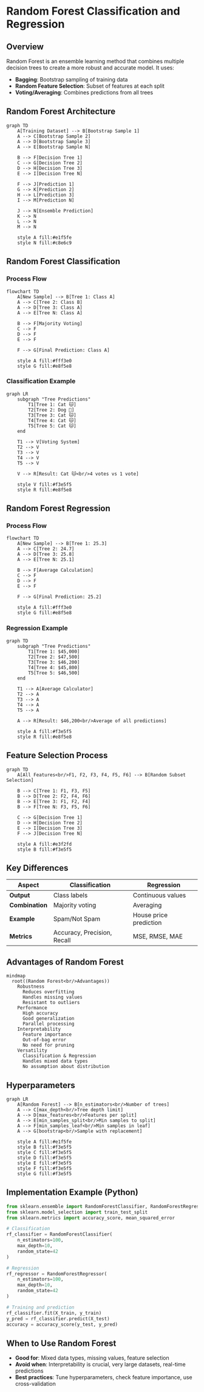 # Random Forest Classification and Regression

## Overview
Random Forest is an ensemble learning method that combines multiple decision trees to create a more robust and accurate model. It uses:
- **Bagging**: Bootstrap sampling of training data
- **Random Feature Selection**: Subset of features at each split
- **Voting/Averaging**: Combines predictions from all trees

## Random Forest Architecture

```mermaid
graph TD
    A[Training Dataset] --> B[Bootstrap Sample 1]
    A --> C[Bootstrap Sample 2] 
    A --> D[Bootstrap Sample 3]
    A --> E[Bootstrap Sample N]
    
    B --> F[Decision Tree 1]
    C --> G[Decision Tree 2]
    D --> H[Decision Tree 3]
    E --> I[Decision Tree N]
    
    F --> J[Prediction 1]
    G --> K[Prediction 2]
    H --> L[Prediction 3]
    I --> M[Prediction N]
    
    J --> N[Ensemble Prediction]
    K --> N
    L --> N
    M --> N
    
    style A fill:#e1f5fe
    style N fill:#c8e6c9
```

## Random Forest Classification

### Process Flow
```mermaid
flowchart TD
    A[New Sample] --> B[Tree 1: Class A]
    A --> C[Tree 2: Class B]
    A --> D[Tree 3: Class A]
    A --> E[Tree N: Class A]
    
    B --> F[Majority Voting]
    C --> F
    D --> F
    E --> F
    
    F --> G[Final Prediction: Class A]
    
    style A fill:#fff3e0
    style G fill:#e8f5e8
```

### Classification Example
```mermaid
graph LR
    subgraph "Tree Predictions"
        T1[Tree 1: Cat 🐱]
        T2[Tree 2: Dog 🐶]
        T3[Tree 3: Cat 🐱]
        T4[Tree 4: Cat 🐱]
        T5[Tree 5: Cat 🐱]
    end
    
    T1 --> V[Voting System]
    T2 --> V
    T3 --> V
    T4 --> V
    T5 --> V
    
    V --> R[Result: Cat 🐱<br/>4 votes vs 1 vote]
    
    style V fill:#f3e5f5
    style R fill:#e8f5e8
```

## Random Forest Regression

### Process Flow
```mermaid
flowchart TD
    A[New Sample] --> B[Tree 1: 25.3]
    A --> C[Tree 2: 24.7]
    A --> D[Tree 3: 25.8]
    A --> E[Tree N: 25.1]
    
    B --> F[Average Calculation]
    C --> F
    D --> F
    E --> F
    
    F --> G[Final Prediction: 25.2]
    
    style A fill:#fff3e0
    style G fill:#e8f5e8
```

### Regression Example
```mermaid
graph TD
    subgraph "Tree Predictions"
        T1[Tree 1: $45,000]
        T2[Tree 2: $47,500]
        T3[Tree 3: $46,200]
        T4[Tree 4: $45,800]
        T5[Tree 5: $46,500]
    end
    
    T1 --> A[Average Calculator]
    T2 --> A
    T3 --> A
    T4 --> A
    T5 --> A
    
    A --> R[Result: $46,200<br/>Average of all predictions]
    
    style A fill:#f3e5f5
    style R fill:#e8f5e8
```

## Feature Selection Process

```mermaid
graph TD
    A[All Features<br/>F1, F2, F3, F4, F5, F6] --> B[Random Subset Selection]
    
    B --> C[Tree 1: F1, F3, F5]
    B --> D[Tree 2: F2, F4, F6]
    B --> E[Tree 3: F1, F2, F4]
    B --> F[Tree N: F3, F5, F6]
    
    C --> G[Decision Tree 1]
    D --> H[Decision Tree 2]
    E --> I[Decision Tree 3]
    F --> J[Decision Tree N]
    
    style A fill:#e3f2fd
    style B fill:#f3e5f5
```

## Key Differences

| Aspect | Classification | Regression |
|--------|----------------|------------|
| **Output** | Class labels | Continuous values |
| **Combination** | Majority voting | Averaging |
| **Example** | Spam/Not Spam | House price prediction |
| **Metrics** | Accuracy, Precision, Recall | MSE, RMSE, MAE |

## Advantages of Random Forest

```mermaid
mindmap
  root((Random Forest<br/>Advantages))
    Robustness
      Reduces overfitting
      Handles missing values
      Resistant to outliers
    Performance
      High accuracy
      Good generalization
      Parallel processing
    Interpretability
      Feature importance
      Out-of-bag error
      No need for pruning
    Versatility
      Classification & Regression
      Handles mixed data types
      No assumption about distribution
```

## Hyperparameters

```mermaid
graph LR
    A[Random Forest] --> B[n_estimators<br/>Number of trees]
    A --> C[max_depth<br/>Tree depth limit]
    A --> D[max_features<br/>Features per split]
    A --> E[min_samples_split<br/>Min samples to split]
    A --> F[min_samples_leaf<br/>Min samples in leaf]
    A --> G[bootstrap<br/>Sample with replacement]
    
    style A fill:#e1f5fe
    style B fill:#f3e5f5
    style C fill:#f3e5f5
    style D fill:#f3e5f5
    style E fill:#f3e5f5
    style F fill:#f3e5f5
    style G fill:#f3e5f5
```

## Implementation Example (Python)

```python
from sklearn.ensemble import RandomForestClassifier, RandomForestRegressor
from sklearn.model_selection import train_test_split
from sklearn.metrics import accuracy_score, mean_squared_error

# Classification
rf_classifier = RandomForestClassifier(
    n_estimators=100,
    max_depth=10,
    random_state=42
)

# Regression
rf_regressor = RandomForestRegressor(
    n_estimators=100,
    max_depth=10,
    random_state=42
)

# Training and prediction
rf_classifier.fit(X_train, y_train)
y_pred = rf_classifier.predict(X_test)
accuracy = accuracy_score(y_test, y_pred)
```

## When to Use Random Forest

- **Good for**: Mixed data types, missing values, feature selection
- **Avoid when**: Interpretability is crucial, very large datasets, real-time predictions
- **Best practices**: Tune hyperparameters, check feature importance, use cross-validation

